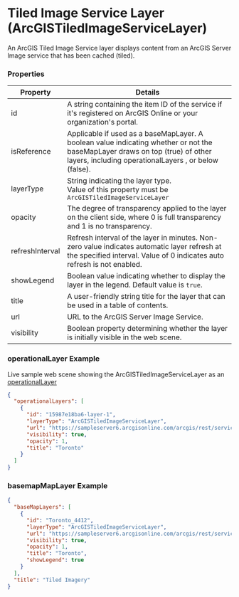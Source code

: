 # Tiled Image Service Layer (ArcGISTiledImageServiceLayer)

An ArcGIS Tiled Image Service layer displays content from an ArcGIS Server Image service that has been cached (tiled).

### Properties

| Property | Details
| --- | ---
| id | A string containing the item ID of the service if it's registered on ArcGIS Online or your organization's portal.
| isReference | Applicable if used as a baseMapLayer. A boolean value indicating whether or not the baseMapLayer draws on top (true) of other layers, including operationalLayers , or below (false).
| layerType | String indicating the layer type.<br>Value of this property must be `ArcGISTiledImageServiceLayer`
| opacity | The degree of transparency applied to the layer on the client side, where 0 is full transparency and 1 is no transparency.
| refreshInterval | Refresh interval of the layer in minutes. Non-zero value indicates automatic layer refresh at the specified interval. Value of 0 indicates auto refresh is not enabled.
| showLegend | Boolean value indicating whether to display the layer in the legend. Default value is `true`.
| title | A user-friendly string title for the layer that can be used in a table of contents.
| url | URL to the ArcGIS Server Image Service.
| visibility | Boolean property determining whether the layer is initially visible in the web scene.


### operationalLayer Example

Live sample web scene showing the ArcGISTiledImageServiceLayer as an [operationalLayer](https://www.arcgis.com/home/webscene/viewer.html?webscene=9cb83d8c8cdb409f9dec93a4c0c9eeb6)

```json
{
  "operationalLayers": [
    {
      "id": "15987e18ba6-layer-1",
      "layerType": "ArcGISTiledImageServiceLayer",
      "url": "https://sampleserver6.arcgisonline.com/arcgis/rest/services/Toronto/ImageServer",
      "visibility": true,
      "opacity": 1,
      "title": "Toronto"
    }
  ]
}
```
### basemapMapLayer Example

```json
{
  "baseMapLayers": [
    {
      "id": "Toronto_4412",
      "layerType": "ArcGISTiledImageServiceLayer",
      "url": "https://sampleserver6.arcgisonline.com/arcgis/rest/services/Toronto/ImageServer",
      "visibility": true,
      "opacity": 1,
      "title": "Toronto",
      "showLegend": true
    }
  ],
  "title": "Tiled Imagery"
}
```

